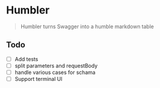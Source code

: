 # Humbler

> Humbler turns Swagger into a humble markdown table

## Todo

- [ ] Add tests
- [ ] split parameters and requestBody
- [ ] handle various cases for schama
- [ ] Support terminal UI
